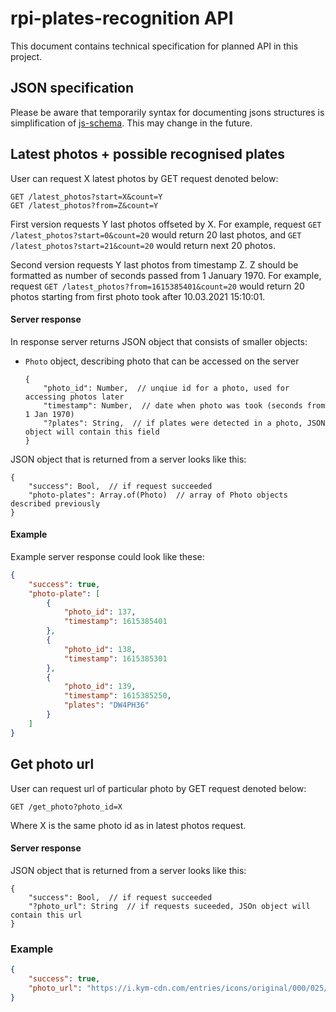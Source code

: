 # rpi-plates-recognition API
This document contains technical specification for planned API in this project.

## JSON specification
Please be aware that temporarily syntax for documenting jsons structures is
simplification of [js-schema](https://github.com/molnarg/js-schema/). This may
change in the future.

## Latest photos + possible recognised plates
User can request X latest photos by GET request denoted below:
```
GET /latest_photos?start=X&count=Y
GET /latest_photos?from=Z&count=Y
```
First version requests Y last photos offseted by X. For example, request
`GET /latest_photos?start=0&count=20` would return 20 last photos, and
`GET /latest_photos?start=21&count=20` would return next 20 photos.

Second version requests Y last photos from timestamp Z. Z should be formatted
as number of seconds passed from 1 January 1970. For example, request
`GET /latest_photos?from=1615385401&count=20` would return 20 photos starting
from first photo took after 10.03.2021 15:10:01.

#### Server response
In response server returns JSON object that consists of smaller objects:
- `Photo` object, describing photo that can be accessed on the server
    ```
    {
        "photo_id": Number,  // unqiue id for a photo, used for accessing photos later
        "timestamp": Number,  // date when photo was took (seconds from 1 Jan 1970)
        "?plates": String,  // if plates were detected in a photo, JSON object will contain this field
    }
    ```

JSON object that is returned from a server looks like this:
```
{
    "success": Bool,  // if request succeeded
    "photo-plates": Array.of(Photo)  // array of Photo objects described previously
}
```

#### Example
Example server response could look like these:
```json
{
    "success": true,
    "photo-plate": [
        {
            "photo_id": 137,
            "timestamp": 1615385401
        },
        {
            "photo_id": 138,
            "timestamp": 1615385301
        },
        {
            "photo_id": 139,
            "timestamp": 1615385250,
            "plates": "DW4PH36"
        }
    ]
}
```

## Get photo url
User can request url of particular photo by GET request denoted below:
```
GET /get_photo?photo_id=X
```
Where X is the same photo id as in latest photos request.

#### Server response
JSON object that is returned from a server looks like this:
```
{
    "success": Bool,  // if request succeeded
    "?photo_url": String  // if requests suceeded, JSOn object will contain this url
}
```

### Example
```json
{
    "success": true,
    "photo_url": "https://i.kym-cdn.com/entries/icons/original/000/025/526/gnome.jpg"
}
```
